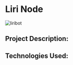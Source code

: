 # Liri Node

![liribot](https://cloud.githubusercontent.com/assets/11364825/25077270/3e2ee79a-22f6-11e7-8981-2b547a1209be.gif)

## Project Description:

## Technologies Used:

